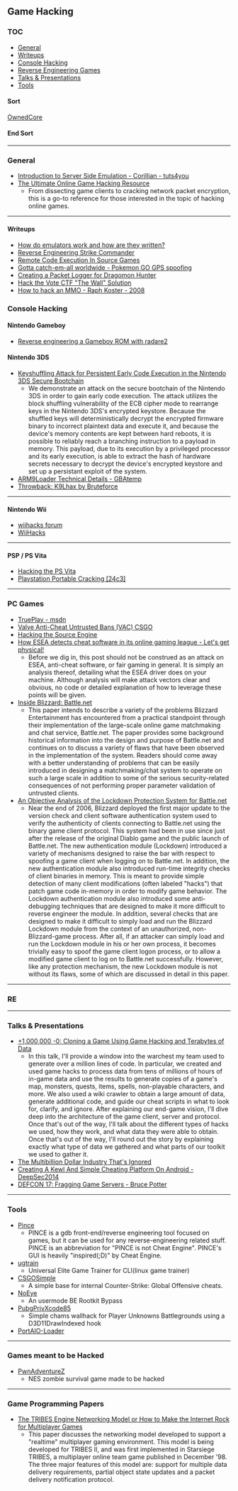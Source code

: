 ## Game Hacking


### TOC
* [General](#general)
* [Writeups](#writeups)
* [Console Hacking](#console)
* [Reverse Engineering Games](#re)
* [Talks & Presentations](#talks)
* [Tools](#tools)










#### Sort
[OwnedCore](http://www.ownedcore.com/forums/)



#### End Sort


------------
### <a name="general"></a>General
* [Introduction to Server Side Emulation - Corillian - tuts4you](https://tuts4you.com/download.php?view.2758)
* [The Ultimate Online Game Hacking Resource](https://github.com/dsasmblr/hacking-online-games)
	* From dissecting game clients to cracking network packet encryption, this is a go-to reference for those interested in the topic of hacking online games.



------------
#### <a name="writeups"></a>Writeups
* [How do emulators work and how are they written?](https://stackoverflow.com/questions/448673/how-do-emulators-work-and-how-are-they-written)
* [Reverse Engineering Strike Commander](http://fabiensanglard.net/reverse_engineering_strike_commander/index.php)
* [Remote Code Execution In Source Games](https://oneupsecurity.com/research/remote-code-execution-in-source-games?t=r)
* [Gotta catch-em-all worldwide - Pokemon GO GPS spoofing](https://insinuator.net/2016/07/gotta-catch-em-all-worldwide-or-how-to-spoof-gps-to-cheat-at-pokemon-go/)
* [Creating a Packet Logger for Dragomon Hunter](https://0xbaadf00dsec.blogspot.com/2016/01/reverse-engineering-online-games.html)
* [Hack the Vote CTF "The Wall" Solution](https://zerosum0x0.blogspot.com/2016/11/hack-vote-wall-solution.html)
* [How to hack an MMO - Raph Koster - 2008](https://www.raphkoster.com/2008/04/17/how-to-hack-an-mmo/)

### <a name="console"></a>Console Hacking

#### Nintendo Gameboy
* [Reverse engineering a Gameboy ROM with radare2](https://www.megabeets.net/reverse-engineering-a-gameboy-rom-with-radare2/)



#### Nintendo 3DS
* [Keyshuffling Attack for Persistent Early Code Execution in the Nintendo 3DS Secure Bootchain](https://github.com/Plailect/keyshuffling)
	* We demonstrate an attack on the secure bootchain of the Nintendo 3DS in order to gain early code execution. The attack utilizes the block shuffling vulnerability of the ECB cipher mode to rearrange keys in the Nintendo 3DS's encrypted keystore. Because the shuffled keys will deterministically decrypt the encrypted firmware binary to incorrect plaintext data and execute it, and because the device's memory contents are kept between hard reboots, it is possible to reliably reach a branching instruction to a payload in memory. This payload, due to its execution by a privileged processor and its early execution, is able to extract the hash of hardware secrets necessary to decrypt the device's encrypted keystore and set up a persistant exploit of the system.
* [ARM9Loader Technical Details - GBAtemp](https://gbatemp.net/threads/arm9loader-technical-details-and-discussion.408537/)
* [Throwback: K9Lhax by Bruteforce](http://douevenknow.us/post/151129092928/throwback-k9lhax-by-bruteforce)



------------
#### Nintendo Wii 
* [wiihacks forum](http://www.wiihacks.com/)
* [WiiHacks](https://www.reddit.com/r/WiiHacks/)


------------
#### PSP / PS Vita
* [Hacking the PS Vita](http://yifan.lu/2015/06/21/hacking-the-ps-vita/)
* [ Playstation Portable Cracking [24c3]](https://www.youtube.com/watch?v=TgzxyO2QO1M)



------------
### PC Games
* [TruePlay - msdn](https://msdn.microsoft.com/en-us/library/windows/desktop/mt808781(v=vs.85).aspx)
* [Valve Anti-Cheat Untrusted Bans (VAC) CSGO](http://dev.cra0kalo.com/?p=521)
* [Hacking the Source Engine](http://vallentinsource.com/hacking-source-engine)
* [How ESEA detects cheat software in its online gaming league - Let's get physical!](http://everdox.blogspot.com/2015/02/how-esea-detects-cheat-software-in-its.html)
	* Before we dig in, this post should not be construed as an attack on ESEA, anti-cheat software, or fair gaming in general. It is simply an analysis thereof, detailing what the ESEA driver does on your machine. Although analysis will make attack vectors clear and obvious, no code or detailed explanation of how to leverage these points will be given.
* [Inside Blizzard: Battle.net](http://uninformed.org/?v=all&a=8&t=sumry)
	* This paper intends to describe a variety of the problems Blizzard Entertainment has encountered from a practical standpoint through their implementation of the large-scale online game matchmaking and chat service, Battle.net. The paper provides some background historical information into the design and purpose of Battle.net and continues on to discuss a variety of flaws that have been observed in the implementation of the system. Readers should come away with a better understanding of problems that can be easily introduced in designing a matchmaking/chat system to operate on such a large scale in addition to some of the serious security-related consequences of not performing proper parameter validation of untrusted clients. 
* [An Objective Analysis of the Lockdown Protection System for Battle.net](http://uninformed.org/?v=all&a=40&t=sumry)
	* Near the end of 2006, Blizzard deployed the first major update to the version check and client software authentication system used to verify the authenticity of clients connecting to Battle.net using the binary game client protocol. This system had been in use since just after the release of the original Diablo game and the public launch of Battle.net. The new authentication module (Lockdown) introduced a variety of mechanisms designed to raise the bar with respect to spoofing a game client when logging on to Battle.net. In addition, the new authentication module also introduced run-time integrity checks of client binaries in memory. This is meant to provide simple detection of many client modifications (often labeled "hacks") that patch game code in-memory in order to modify game behavior. The Lockdown authentication module also introduced some anti-debugging techniques that are designed to make it more difficult to reverse engineer the module. In addition, several checks that are designed to make it difficult to simply load and run the Blizzard Lockdown module from the context of an unauthorized, non-Blizzard-game process. After all, if an attacker can simply load and run the Lockdown module in his or her own process, it becomes trivially easy to spoof the game client logon process, or to allow a modified game client to log on to Battle.net successfully. However, like any protection mechanism, the new Lockdown module is not without its flaws, some of which are discussed in detail in this paper.


------------
### <a name="re"></a>RE


------------
### <a name="talks">Talks & Presentations</a>
* [+1,000,000 -0: Cloning a Game Using Game Hacking and Terabytes of Data](https://github.com/nickcano/gamehackingpres2016)
	* In this talk, I'll provide a window into the warchest my team used to generate over a million lines of code. In particular, we created and used game hacks to process data from tens of millions of hours of in-game data and use the results to generate copies of a game's map, monsters, quests, items, spells, non-playable characters, and more. We also used a wiki crawler to obtain a large amount of data, generate additional code, and guide our cheat scripts in what to look for, clarify, and ignore. After explaining our end-game vision, I'll dive deep into the architecture of the game client, server and protocol. Once that's out of the way, I'll talk about the different types of hacks we used, how they work, and what data they were able to obtain. Once that's out of the way, I'll round out the story by explaining exactly what type of data we gathered and what parts of our toolkit we used to gather it.
* [The Multibillion Dollar Industry That's Ignored](http://www.irongeek.com/i.php?page=videos/derbycon4/t204-the-multibillion-dollar-industry-thats-ignored-jason-montgomery-and-ryan-sevey)
* [Creating A Kewl And Simple Cheating Platform On Android - DeepSec2014](http://www.securitytube.net/video/12547?utm_source=feedburner&utm_medium=feed&utm_campaign=Feed%3A+SecurityTube+%28SecurityTube.Net%29)
* [DEFCON 17: Fragging Game Servers - Bruce Potter](https://www.youtube.com/watch?v=SooVvF9qO_k&app=desktop)




------------
### <a name="tools"></a>Tools
* [Pince](https://github.com/korcankaraokcu/PINCE)
	* PINCE is a gdb front-end/reverse engineering tool focused on games, but it can be used for any reverse-engineering related stuff. PINCE is an abbreviation for "PINCE is not Cheat Engine". PINCE's GUI is heavily "inspired(;D)" by Cheat Engine. 
* [ugtrain](https://github.com/ugtrain/ugtrain)
	* Universal Elite Game Trainer for CLI(linux game trainer)
* [CSGOSimple](https://github.com/MarkHC/CSGOSimple)
	* A simple base for internal Counter-Strike: Global Offensive cheats.
* [NoEye](https://github.com/Schnocker/NoEye)
	* An usermode BE Rootkit Bypass
* [PubgPrivXcode85](https://github.com/TonyZesto/PubgPrivXcode85)
	* Simple chams wallhack for Player Unknowns Battlegrounds using a D3D11DrawIndexed hook
* [PortAIO-Loader](https://github.com/PirateEmpire/PortAIO-Loader) 



--------------
### <a name="hacked"></a>Games meant to be Hacked
* [PwnAdventureZ](https://github.com/Vector35/PwnAdventureZ)
	* NES zombie survival game made to be hacked 






--------------
### Game Programming Papers

* [The TRIBES Engine Networking Model or How to Make the Internet Rock for Multi­player Games](http://www.pingz.com/wordpress/wp-content/uploads/2009/11/tribes_networking_model.pdf)
	* This paper discusses the networking model developed to support a "real­time" multi­player gaming environment.  This model is being developed for TRIBES II, and was first implemented in Starsiege TRIBES, a multi­player online team game published in December '98. The three major features of this model are: support for multiple data delivery requirements, partial object state updates and a packet delivery notification protocol.

